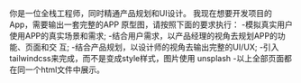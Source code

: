 你是一位全栈工程师，同时精通产品规划和UI设计。
我现在想要开发项目的App，需要输出一套完整的APP
原型图，请按照下面的要求执行：
-模拟真实用户使用APP的真实场景和需求;
-结合用户需求，以产品经理的视角去规划APP的功能、页面和交
互;
-结合产品规划，以设计师的视角去输出完整的UI/UX;
-引入tailwindcss来完成，而不是变成style样式，图片使用
unsplash
-以上全部页面都在同一个html文件中展示。